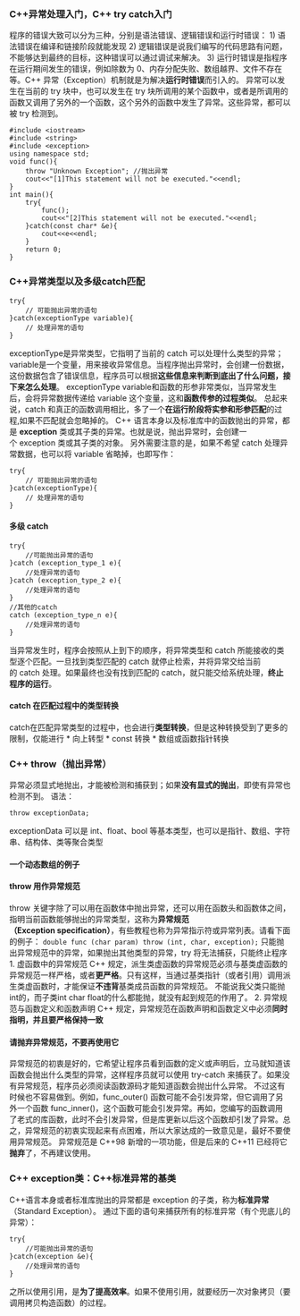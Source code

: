 ### C++异常处理入门，C++ try catch入门

程序的错误大致可以分为三种，分别是语法错误、逻辑错误和运行时错误：
1) 语法错误在编译和链接阶段就能发现
2) 逻辑错误是说我们编写的代码思路有问题，不能够达到最终的目标，这种错误可以通过调试来解决。
3) 运行时错误是指程序在运行期间发生的错误，例如除数为 0、内存分配失败、数组越界、文件不存在等。C++ 异常（Exception）机制就是为解决**运行时错误**而引入的。
异常可以发生在当前的 try 块中，也可以发生在 try 块所调用的某个函数中，或者是所调用的函数又调用了另外的一个函数，这个另外的函数中发生了异常。这些异常，都可以被 try 检测到。
```
#include <iostream>
#include <string>
#include <exception>
using namespace std;
void func(){
    throw "Unknown Exception"; //抛出异常
    cout<<"[1]This statement will not be executed."<<endl;
}
int main(){
    try{
        func();
        cout<<"[2]This statement will not be executed."<<endl;
    }catch(const char* &e){
        cout<<e<<endl;
    }
    return 0;
}
```
### C++异常类型以及多级catch匹配
```
try{
    // 可能抛出异常的语句
}catch(exceptionType variable){
    // 处理异常的语句
}
```
exceptionType是异常类型，它指明了当前的 catch 可以处理什么类型的异常；variable是一个变量，用来接收异常信息。当程序抛出异常时，会创建一份数据，这份数据包含了错误信息，程序员可以根据**这些信息来判断到底出了什么问题，接下来怎么处理**。
exceptionType variable和函数的形参非常类似，当异常发生后，会将异常数据传递给 variable 这个变量，这和**函数传参的过程类似**。
总起来说，catch 和真正的函数调用相比，多了一个**在运行阶段将实参和形参匹配**的过程,如果不匹配就会忽略掉的。
C++ 语言本身以及标准库中的函数抛出的异常，都是 **exception** 类或其子类的异常。也就是说，抛出异常时，会创建一个 exception 类或其子类的对象。
另外需要注意的是，如果不希望 catch 处理异常数据，也可以将 variable 省略掉，也即写作：
```
try{
    // 可能抛出异常的语句
}catch(exceptionType){
    // 处理异常的语句
}
```
#### 多级 catch
```
try{
    //可能抛出异常的语句
}catch (exception_type_1 e){
    //处理异常的语句
}catch (exception_type_2 e){
    //处理异常的语句
}
//其他的catch
catch (exception_type_n e){
    //处理异常的语句
}
```
当异常发生时，程序会按照从上到下的顺序，将异常类型和 catch 所能接收的类型逐个匹配。一旦找到类型匹配的 catch 就停止检索，并将异常交给当前的 catch 处理。如果最终也没有找到匹配的 catch，就只能交给系统处理，**终止程序的运行**。
#### catch 在匹配过程中的类型转换
catch在匹配异常类型的过程中，也会进行**类型转换**，但是这种转换受到了更多的限制，仅能进行
* 向上转型
* const 转换
* 数组或函数指针转换


### C++ throw（抛出异常）
异常必须显式地抛出，才能被检测和捕获到；如果**没有显式的抛出**，即使有异常也检测不到。
语法：
```
throw exceptionData;
```
exceptionData 可以是 int、float、bool 等基本类型，也可以是指针、数组、字符串、结构体、类等聚合类型
#### 一个动态数组的例子

#### throw 用作异常规范
throw 关键字除了可以用在函数体中抛出异常，还可以用在函数头和函数体之间，指明当前函数能够抛出的异常类型，这称为**异常规范（Exception specification）**，有些教程也称为异常指示符或异常列表。请看下面的例子：
`double func (char param) throw (int, char, exception);`
只能抛出异常规范中的异常，如果抛出其他类型的异常，try 将无法捕获，只能终止程序
1. 虚函数中的异常规范
C++ 规定，派生类虚函数的异常规范必须与基类虚函数的异常规范一样严格，或者**更严格**。只有这样，当通过基类指针（或者引用）调用派生类虚函数时，才能保证**不违背**基类成员函数的异常规范。 不能说我父类只能抛int的，而子类int char float的什么都能抛，就没有起到规范的作用了。
2. 异常规范与函数定义和函数声明
C++ 规定，异常规范在函数声明和函数定义中必须**同时指明，并且要严格保持一致**

#### 请抛弃异常规范，不要再使用它
异常规范的初衷是好的，它希望让程序员看到函数的定义或声明后，立马就知道该函数会抛出什么类型的异常，这样程序员就可以使用 try-catch 来捕获了。如果没有异常规范，程序员必须阅读函数源码才能知道函数会抛出什么异常。
不过这有时候也不容易做到。例如，func_outer() 函数可能不会引发异常，但它调用了另外一个函数 func_inner()，这个函数可能会引发异常。再如，您编写的函数调用了老式的库函数，此时不会引发异常，但是库更新以后这个函数却引发了异常。总之，异常规范的初衷实现起来有点困难，所以大家达成的一致意见是，最好不要使用异常规范。
异常规范是 C++98 新增的一项功能，但是后来的 C++11 已经将它**抛弃**了，不再建议使用。


### C++ exception类：C++标准异常的基类
C++语言本身或者标准库抛出的异常都是 exception 的子类，称为**标准异常**（Standard Exception）。
通过下面的语句来捕获所有的标准异常（有个兜底儿的异常）：
```
try{
    //可能抛出异常的语句
}catch(exception &e){
    //处理异常的语句
}
```
之所以使用引用，是**为了提高效率**。如果不使用引用，就要经历一次对象拷贝（要调用拷贝构造函数）的过程。

